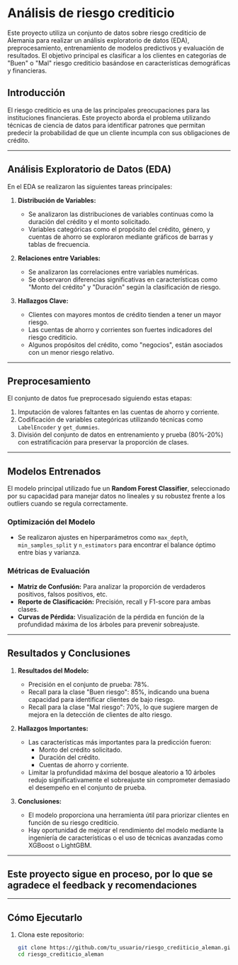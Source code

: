 # Análisis de riesgo crediticio

Este proyecto utiliza un conjunto de datos sobre riesgo crediticio de Alemania para realizar un análisis exploratorio de datos (EDA), preprocesamiento, entrenamiento de modelos predictivos y evaluación de resultados. El objetivo principal es clasificar a los clientes en categorías de "Buen" o "Mal" riesgo crediticio basándose en características demográficas y financieras.

## Introducción

El riesgo crediticio es una de las principales preocupaciones para las instituciones financieras. Este proyecto aborda el problema utilizando técnicas de ciencia de datos para identificar patrones que permitan predecir la probabilidad de que un cliente incumpla con sus obligaciones de crédito.

---

## Análisis Exploratorio de Datos (EDA)

En el EDA se realizaron las siguientes tareas principales:

1. **Distribución de Variables:**
   - Se analizaron las distribuciones de variables continuas como la duración del crédito y el monto solicitado.
   - Variables categóricas como el propósito del crédito, género, y cuentas de ahorro se exploraron mediante gráficos de barras y tablas de frecuencia.

2. **Relaciones entre Variables:**
   - Se analizaron las correlaciones entre variables numéricas.
   - Se observaron diferencias significativas en características como "Monto del crédito" y "Duración" según la clasificación de riesgo.

3. **Hallazgos Clave:**
   - Clientes con mayores montos de crédito tienden a tener un mayor riesgo.
   - Las cuentas de ahorro y corrientes son fuertes indicadores del riesgo crediticio.
   - Algunos propósitos del crédito, como "negocios", están asociados con un menor riesgo relativo.

---

## Preprocesamiento

El conjunto de datos fue preprocesado siguiendo estas etapas:
1. Imputación de valores faltantes en las cuentas de ahorro y corriente.
2. Codificación de variables categóricas utilizando técnicas como `LabelEncoder` y `get_dummies`.
4. División del conjunto de datos en entrenamiento y prueba (80%-20%) con estratificación para preservar la proporción de clases.

---

## Modelos Entrenados

El modelo principal utilizado fue un **Random Forest Classifier**, seleccionado por su capacidad para manejar datos no lineales y su robustez frente a los outliers cuando se regula correctamente. 

### Optimización del Modelo
- Se realizaron ajustes en hiperparámetros como `max_depth`, `min_samples_split` y `n_estimators` para encontrar el balance óptimo entre bias y varianza.

### Métricas de Evaluación
- **Matriz de Confusión:** Para analizar la proporción de verdaderos positivos, falsos positivos, etc.
- **Reporte de Clasificación:** Precisión, recall y F1-score para ambas clases.
- **Curvas de Pérdida:** Visualización de la pérdida en función de la profundidad máxima de los árboles para prevenir sobreajuste.

---

## Resultados y Conclusiones

1. **Resultados del Modelo:**
   - Precisión en el conjunto de prueba: 78%.
   - Recall para la clase "Buen riesgo": 85%, indicando una buena capacidad para identificar clientes de bajo riesgo.
   - Recall para la clase "Mal riesgo": 70%, lo que sugiere margen de mejora en la detección de clientes de alto riesgo.

2. **Hallazgos Importantes:**
   - Las características más importantes para la predicción fueron:
     - Monto del crédito solicitado.
     - Duración del crédito.
     - Cuentas de ahorro y corriente.
   - Limitar la profundidad máxima del bosque aleatorio a 10 árboles redujo significativamente el sobreajuste sin comprometer demasiado el desempeño en el conjunto de prueba.

3. **Conclusiones:**
   - El modelo proporciona una herramienta útil para priorizar clientes en función de su riesgo crediticio.
   - Hay oportunidad de mejorar el rendimiento del modelo mediante la ingeniería de características o el uso de técnicas avanzadas como XGBoost o LightGBM.

---

## Este proyecto sigue en proceso, por lo que se agradece el feedback y recomendaciones

---

## Cómo Ejecutarlo

1. Clona este repositorio:
   ```bash
   git clone https://github.com/tu_usuario/riesgo_crediticio_aleman.git
   cd riesgo_crediticio_aleman
